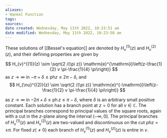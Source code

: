 ```yaml
---
aliases: 
- Hankel Function
tags: 
sources:
date created: Wednesday, May 11th 2022, 10:23:51 am
date modified: Wednesday, May 11th 2022, 10:23:58 am
---
```


These solutions of [[Bessel's equation]] are denoted by $H_{v}^{(1)}(z)$ and $H_{v}^{(2)}(z)$, and their defining properties are given by

$$
H_{v}^{(1)}(z) \sim \sqrt{2 /(\pi z)} \mathrm{e}^{\mathrm{i}\left(z-\frac{1}{2} v \pi-\frac{1}{4} \pi\right)}
$$
as $z \rightarrow \infty$ in $-\pi+\delta \leq \mathrm{ph} z \leq 2 \pi-\delta$, and
$$
H_{\nu}^{(2)}(z) \sim \sqrt{2 /(\pi z)} \mathrm{e}^{-\mathrm{i}\left(z-\frac{1}{2} v \pi-\frac{1}{4} \pi\right)}
$$

as $z \rightarrow \infty$ in $-2 \pi+\delta \leq \operatorname{ph} z \leq \pi-\delta$, where $\delta$ is an arbitrary small positive constant. Each solution has a branch point at $z=0$ for all $v \in \mathbb{C}$. The principal branches correspond to principal values of the square roots, again with a cut in the $z$-plane along the interval $(-\infty, 0]$.
The principal branches of $H_{v}^{(1)}(z)$ and $H_{v}^{(2)}(z)$ are two-valued and discontinuous on the cut $p h z=\pm \pi$.
For fixed $z(\neq 0)$ each branch of $H_{v}^{(1)}(z)$ and $H_{v}^{(z)}(z)$ is entire in $v$.